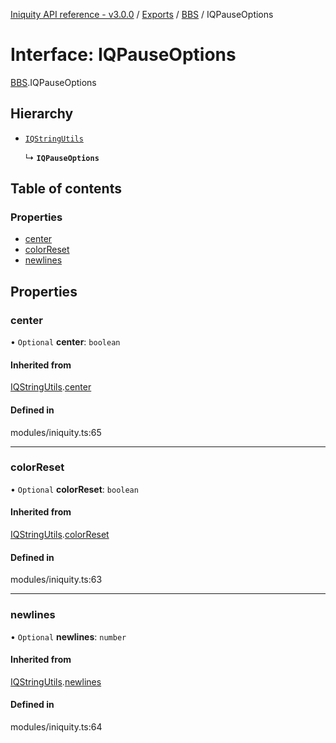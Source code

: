 [Iniquity API reference - v3.0.0](../README.md) / [Exports](../modules.md) / [BBS](../modules/BBS.md) / IQPauseOptions

# Interface: IQPauseOptions

[BBS](../modules/BBS.md).IQPauseOptions

## Hierarchy

- [`IQStringUtils`](BBS.IQStringUtils.md)

  ↳ **`IQPauseOptions`**

## Table of contents

### Properties

- [center](BBS.IQPauseOptions.md#center)
- [colorReset](BBS.IQPauseOptions.md#colorreset)
- [newlines](BBS.IQPauseOptions.md#newlines)

## Properties

### center

• `Optional` **center**: `boolean`

#### Inherited from

[IQStringUtils](BBS.IQStringUtils.md).[center](BBS.IQStringUtils.md#center)

#### Defined in

modules/iniquity.ts:65

___

### colorReset

• `Optional` **colorReset**: `boolean`

#### Inherited from

[IQStringUtils](BBS.IQStringUtils.md).[colorReset](BBS.IQStringUtils.md#colorreset)

#### Defined in

modules/iniquity.ts:63

___

### newlines

• `Optional` **newlines**: `number`

#### Inherited from

[IQStringUtils](BBS.IQStringUtils.md).[newlines](BBS.IQStringUtils.md#newlines)

#### Defined in

modules/iniquity.ts:64
